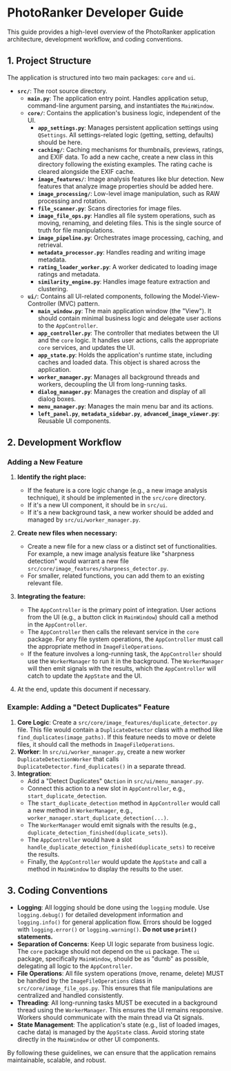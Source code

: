 # PhotoRanker Developer Guide

This guide provides a high-level overview of the PhotoRanker application architecture, development workflow, and coding conventions.

## 1. Project Structure

The application is structured into two main packages: `core` and `ui`.

- **`src/`**: The root source directory.
  - **`main.py`**: The application entry point. Handles application setup, command-line argument parsing, and instantiates the `MainWindow`.
  - **`core/`**: Contains the application's business logic, independent of the UI.
    - **`app_settings.py`**: Manages persistent application settings using `QSettings`. All settings-related logic (getting, setting, defaults) should be here.
    - **`caching/`**: Caching mechanisms for thumbnails, previews, ratings, and EXIF data. To add a new cache, create a new class in this directory following the existing examples. The rating cache is cleared alongside the EXIF cache.
    - **`image_features/`**: Image analysis features like blur detection. New features that analyze image properties should be added here.
    - **`image_processing/`**: Low-level image manipulation, such as RAW processing and rotation.
    - **`file_scanner.py`**: Scans directories for image files.
    - **`image_file_ops.py`**: Handles all file system operations, such as moving, renaming, and deleting files. This is the single source of truth for file manipulations.
    - **`image_pipeline.py`**: Orchestrates image processing, caching, and retrieval.
    - **`metadata_processor.py`**: Handles reading and writing image metadata.
    - **`rating_loader_worker.py`**: A worker dedicated to loading image ratings and metadata.
    - **`similarity_engine.py`**: Handles image feature extraction and clustering.
  - **`ui/`**: Contains all UI-related components, following the Model-View-Controller (MVC) pattern.
    - **`main_window.py`**: The main application window (the "View"). It should contain minimal business logic and delegate user actions to the `AppController`.
    - **`app_controller.py`**: The controller that mediates between the UI and the `core` logic. It handles user actions, calls the appropriate `core` services, and updates the UI.
    - **`app_state.py`**: Holds the application's runtime state, including caches and loaded data. This object is shared across the application.
    - **`worker_manager.py`**: Manages all background threads and workers, decoupling the UI from long-running tasks.
    - **`dialog_manager.py`**: Manages the creation and display of all dialog boxes.
    - **`menu_manager.py`**: Manages the main menu bar and its actions.
    - **`left_panel.py`**, **`metadata_sidebar.py`**, **`advanced_image_viewer.py`**: Reusable UI components.

## 2. Development Workflow

### Adding a New Feature

1.  **Identify the right place:**
    -   If the feature is a core logic change (e.g., a new image analysis technique), it should be implemented in the `src/core` directory.
    -   If it's a new UI component, it should be in `src/ui`.
    -   If it's a new background task, a new worker should be added and managed by `src/ui/worker_manager.py`.

2.  **Create new files when necessary:**
    -   Create a new file for a new class or a distinct set of functionalities. For example, a new image analysis feature like "sharpness detection" would warrant a new file `src/core/image_features/sharpness_detector.py`.
    -   For smaller, related functions, you can add them to an existing relevant file.

3.  **Integrating the feature:**
    -   The `AppController` is the primary point of integration. User actions from the UI (e.g., a button click in `MainWindow`) should call a method in the `AppController`.
    -   The `AppController` then calls the relevant service in the `core` package. For any file system operations, the `AppController` must call the appropriate method in `ImageFileOperations`.
    -   If the feature involves a long-running task, the `AppController` should use the `WorkerManager` to run it in the background. The `WorkerManager` will then emit signals with the results, which the `AppController` will catch to update the `AppState` and the UI.

4. At the end, update this document if necessary.

### Example: Adding a "Detect Duplicates" Feature

1.  **Core Logic**: Create a `src/core/image_features/duplicate_detector.py` file. This file would contain a `DuplicateDetector` class with a method like `find_duplicates(image_paths)`. If this feature needs to move or delete files, it should call the methods in `ImageFileOperations`.
2.  **Worker**: In `src/ui/worker_manager.py`, create a new worker `DuplicateDetectionWorker` that calls `DuplicateDetector.find_duplicates()` in a separate thread.
3.  **Integration**:
    -   Add a "Detect Duplicates" `QAction` in `src/ui/menu_manager.py`.
    -   Connect this action to a new slot in `AppController`, e.g., `start_duplicate_detection`.
    -   The `start_duplicate_detection` method in `AppController` would call a new method in `WorkerManager`, e.g., `worker_manager.start_duplicate_detection(...)`.
    -   The `WorkerManager` would emit signals with the results (e.g., `duplicate_detection_finished(duplicate_sets)`).
    -   The `AppController` would have a slot `handle_duplicate_detection_finished(duplicate_sets)` to receive the results.
    -   Finally, the `AppController` would update the `AppState` and call a method in `MainWindow` to display the results to the user.

## 3. Coding Conventions

-   **Logging**: All logging should be done using the `logging` module. Use `logging.debug()` for detailed development information and `logging.info()` for general application flow. Errors should be logged with `logging.error()` or `logging.warning()`. **Do not use `print()` statements.**
-   **Separation of Concerns**: Keep UI logic separate from business logic. The `core` package should not depend on the `ui` package. The `ui` package, specifically `MainWindow`, should be as "dumb" as possible, delegating all logic to the `AppController`.
-   **File Operations**: All file system operations (move, rename, delete) MUST be handled by the `ImageFileOperations` class in `src/core/image_file_ops.py`. This ensures that file manipulations are centralized and handled consistently.
-   **Threading**: All long-running tasks MUST be executed in a background thread using the `WorkerManager`. This ensures the UI remains responsive. Workers should communicate with the main thread via Qt signals.
-   **State Management**: The application's state (e.g., list of loaded images, cache data) is managed by the `AppState` class. Avoid storing state directly in the `MainWindow` or other UI components.

By following these guidelines, we can ensure that the application remains maintainable, scalable, and robust.
